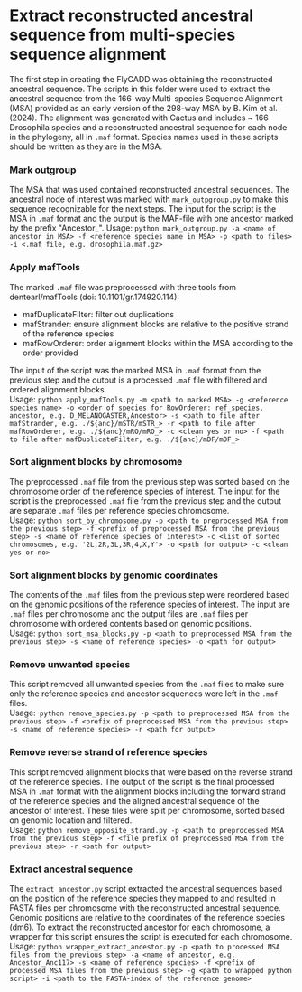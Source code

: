# Extract reconstructed ancestral sequence from multi-species sequence alignment

The first step in creating the FlyCADD was obtaining the reconstructed ancestral sequence. The scripts in this folder were used to extract the ancestral sequence from the 166-way Multi-species Sequence Alignment (MSA) provided as an early version of the 298-way MSA by B. Kim et al. (2024). The alignment was generated with Cactus and includes ~ 166 Drosophila species and a reconstructed ancestral sequence for each node in the phylogeny, all in `.maf` format. Species names used in these scripts should be written as they are in the MSA.

### Mark outgroup
The MSA that was used contained reconstructed ancestral sequences. The ancestral node of interest was marked with `mark_outpgroup.py` to make this sequence recognizable for the next steps. The input for the script is the MSA in `.maf` format and the output is the MAF-file with one ancestor marked by the prefix "Ancestor_". 
Usage: `python mark_outgroup.py -a <name of ancestor in MSA> -f <reference species name in MSA> -p <path to files> -i <.maf file, e.g. drosophila.maf.gz>`

### Apply mafTools
The marked `.maf` file was preprocessed with three tools from dentearl/mafTools (doi: 10.1101/gr.174920.114):
- mafDuplicateFilter: filter out duplications
- mafStrander: ensure alignment blocks are relative to the positive strand of the reference species
- mafRowOrderer: order alignment blocks within the MSA according to the order provided

The input of the script was the marked MSA in `.maf` format from the previous step and the output is a processed `.maf` file with filtered and ordered alignment blocks. <br />
Usage: `python apply_mafTools.py -m <path to marked MSA> -g <reference species name> -o <order of species for RowOrderer: ref_species, ancestor, e.g. D_MELANOGASTER,Ancestor> -s <path to file after mafStrander, e.g. ./${anc}/mSTR/mSTR_> -r <path to file after mafRowOrderer, e.g. ./${anc}/mRO/mRO_> -c <clean yes or no> -f <path to file after mafDuplicateFilter, e.g. ./${anc}/mDF/mDF_>`

### Sort alignment blocks by chromosome
The preprocessed `.maf` file from the previous step was sorted based on the chromosome order of the reference species of interest. The input for the script is the preprocessed `.maf` file from the previous step and the output are separate `.maf` files per reference species chromosome.<br />
Usage: `python sort_by_chromosome.py -p <path to preprocessed MSA from the previous step> -f <prefix of preprocessed MSA from the previous step> -s <name of reference species of interest> -c <list of sorted chromosomes, e.g. '2L,2R,3L,3R,4,X,Y'> -o <path for output> -c <clean yes or no>`

### Sort alignment blocks by genomic coordinates
The contents of the `.maf` files from the previous step were reordered based on the genomic positions of the reference species of interest. The input are `.maf` files per chromosome and the output files are `.maf` files per chromosome with ordered contents based on genomic positions.<br />
Usage: `python sort_msa_blocks.py -p <path to preprocessed MSA from the previous step> -s <name of reference species> -o <path for output>`

### Remove unwanted species
This script removed all unwanted species from the `.maf` files to make sure only the reference species and ancestor sequences were left in the `.maf` files.<br />
Usage:` python remove_species.py -p <path to preprocessed MSA from the previous step> -f <prefix of preprocessed MSA from the previous step> -s <name of reference species> -r <path for output>`

### Remove reverse strand of reference species
This script removed alignment blocks that were based on the reverse strand of the reference species. The output of the script is the final processed MSA in `.maf` format with the alignment blocks including the forward strand of the reference species and the aligned ancestral sequence of the ancestor of interest. These files were split per chromosome, sorted based on genomic location and filtered.<br />
Usage: `python remove_opposite_strand.py -p <path to preprocessed MSA from the previous step> -f <file prefix of preprocessed MSA from the previous step> -r <path for output>`

### Extract ancestral sequence
The `extract_ancestor.py` script extracted the ancestral sequences based on the position of the reference species they mapped to and resulted in FASTA files per chromosome with the reconstructed ancestral sequence. Genomic positions are relative to the coordinates of the reference species (dm6). To extract the reconstructed ancestor for each chromosome, a wrapper for this script ensures the script is executed for each chromosome.<br />
Usage: `python wrapper_extract_ancestor.py -p <path to processed MSA files from the previous step> -a <name of ancestor, e.g. Ancestor_Anc117> -s <name of reference species> -f <prefix of processed MSA files from the previous step> -g <path to wrapped python script> -i <path to the FASTA-index of the reference genome>`